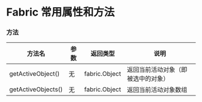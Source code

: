# Fabric 常用属性和方法

### 方法
| 方法名  | 参数 | 返回类型 | 说明
| ------ | ----- | ------ | ----- | 
| getActiveObject() | 无 | fabric.Object | 返回当前活动对象（即被选中的对象）
| getActiveObjects() | 无 | fabric.Object | 返回当前活动对象数组

